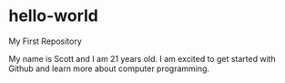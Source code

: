 hello-world
===========

My First Repository

My name is Scott and I am 21 years old. I am excited to get started with Github and learn more about computer programming.
